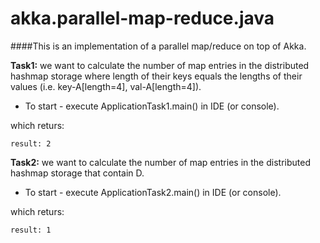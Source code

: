 # akka.parallel-map-reduce.java

####This is an implementation of a parallel map/reduce on top of Akka.


**Task1:** we want to calculate the number of map entries in the distributed hashmap storage where length of their keys equals the lengths of their values (i.e. key-A[length=4], val-A[length=4]).

- To start - execute ApplicationTask1.main() in IDE (or console).

which returs:

    result: 2
    
**Task2:** we want to calculate the number of map entries in the distributed hashmap storage that contain D.

- To start - execute ApplicationTask2.main() in IDE (or console).

which returs:

    result: 1
       
